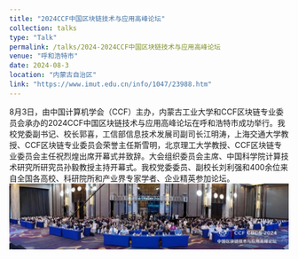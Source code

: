 ```yaml
---
title: "2024CCF中国区块链技术与应用高峰论坛"
collection: talks
type: "Talk"
permalink: /talks/2024-2024CCF中国区块链技术与应用高峰论坛
venue: "呼和浩特市"
date: 2024-08-3
location: "内蒙古自治区"
link: "https://www.imut.edu.cn/info/1047/23988.htm"
---
```


8月3日，由中国计算机学会（CCF）主办，内蒙古工业大学和CCF区块链专业委员会承办的2024CCF中国区块链技术与应用高峰论坛在呼和浩特市成功举行。我校党委副书记、校长郭喜，工信部信息技术发展司副司长江明涛，上海交通大学教授、CCF区块链专业委员会荣誉主任斯雪明，北京理工大学教授、CCF区块链专业委员会主任祝烈煌出席开幕式并致辞。大会组织委员会主席、中国科学院计算技术研究所研究员孙毅教授主持开幕式。我校党委委员、副校长刘利强和400余位来自全国各高校、科研院所和产业界专家学者、企业精英参加论坛。
![会场照片](2024-2024CCF中国区块链技术与应用高峰论坛-1.jpeg)
